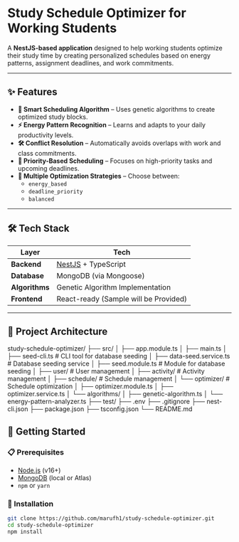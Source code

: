 # Study Schedule Optimizer for Working Students

A **NestJS-based application** designed to help working students optimize their study time by creating personalized schedules based on energy patterns, assignment deadlines, and work commitments.

---

## ✨ Features

- **🧠 Smart Scheduling Algorithm** – Uses genetic algorithms to create optimized study blocks.
- **⚡ Energy Pattern Recognition** – Learns and adapts to your daily productivity levels.
- **🛠️ Conflict Resolution** – Automatically avoids overlaps with work and class commitments.
- **📅 Priority-Based Scheduling** – Focuses on high-priority tasks and upcoming deadlines.
- **🎯 Multiple Optimization Strategies** – Choose between:
  - `energy_based`
  - `deadline_priority`
  - `balanced`

---

## 🛠 Tech Stack

| Layer          | Tech                                       |
| -------------- | ------------------------------------------ |
| **Backend**    | [NestJS](https://nestjs.com/) + TypeScript |
| **Database**   | MongoDB (via Mongoose)                     |
| **Algorithms** | Genetic Algorithm Implementation           |
| **Frontend**   | React-ready (Sample will be Provided)      |

---

## 🚀 Project Architecture

study-schedule-optimizer/
├── src/
│ ├── app.module.ts
│ ├── main.ts
│ ├── seed-cli.ts # CLI tool for database seeding
│ ├── data-seed.service.ts # Database seeding service
│ ├── seed.module.ts # Module for database seeding
│ ├── user/ # User management
│ ├── activity/ # Activity management
│ ├── schedule/ # Schedule management
│ └── optimizer/ # Schedule optimization
│ ├── optimizer.module.ts
│ ├── optimizer.service.ts
│ └── algorithms/
│ ├── genetic-algorithm.ts
│ └── energy-pattern-analyzer.ts
├── test/
├── .env
├── .gitignore
├── nest-cli.json
├── package.json
├── tsconfig.json
└── README.md

## 🚀 Getting Started

### 📋 Prerequisites

- [Node.js](https://nodejs.org/) (v16+)
- [MongoDB](https://www.mongodb.com/) (local or Atlas)
- `npm` or `yarn`

### 🔧 Installation

```bash
git clone https://github.com/marufh1/study-schedule-optimizer.git
cd study-schedule-optimizer
npm install
```
